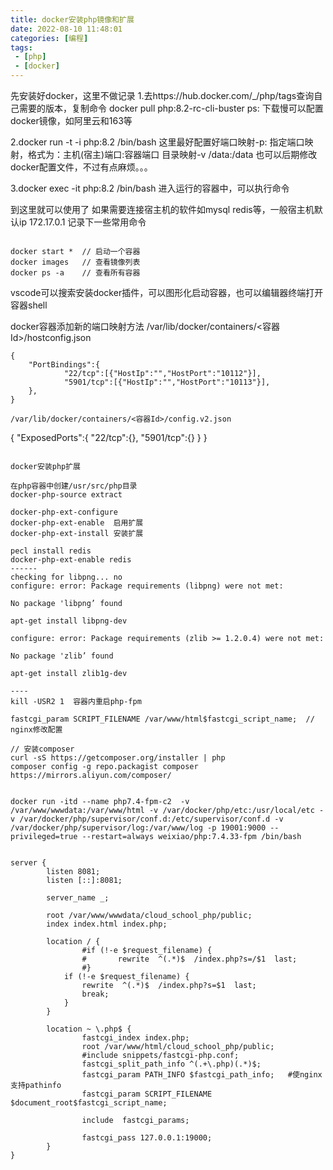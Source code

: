 ```yaml
---
title: docker安装php镜像和扩展
date: 2022-08-10 11:48:01
categories: [编程]
tags:
 - [php]
 - [docker]
---
```



先安装好docker，这里不做记录
1.去https://hub.docker.com/_/php/tags查询自己需要的版本，复制命令
docker pull php:8.2-rc-cli-buster
ps: 下载慢可以配置docker镜像，如阿里云和163等

<!-- more -->

2.docker run -t -i php:8.2 /bin/bash
这里最好配置好端口映射-p: 指定端口映射，格式为：主机(宿主)端口:容器端口
目录映射-v /data:/data
也可以后期修改docker配置文件，不过有点麻烦。。。

3.docker exec -it php:8.2 /bin/bash
进入运行的容器中，可以执行命令

到这里就可以使用了
如果需要连接宿主机的软件如mysql redis等，一般宿主机默认ip 172.17.0.1
记录下一些常用命令
 
```

docker start *  // 启动一个容器
docker images   // 查看镜像列表
docker ps -a    // 查看所有容器
```


vscode可以搜索安装docker插件，可以图形化启动容器，也可以编辑器终端打开容器shell

docker容器添加新的端口映射方法
/var/lib/docker/containers/<容器Id>/hostconfig.json
```
{
    "PortBindings":{
			"22/tcp":[{"HostIp":"","HostPort":"10112"}],
			"5901/tcp":[{"HostIp":"","HostPort":"10113"}],
	},
}

/var/lib/docker/containers/<容器Id>/config.v2.json
```
{
    "ExposedPorts":{
        "22/tcp":{},
        "5901/tcp":{}
    }
}
```

docker安装php扩展

在php容器中创建/usr/src/php目录
docker-php-source extract

docker-php-ext-configure
docker-php-ext-enable  启用扩展
docker-php-ext-install 安装扩展

pecl install redis
docker-php-ext-enable redis
------
checking for libpng... no
configure: error: Package requirements (libpng) were not met:
 
No package 'libpng’ found

apt-get install libpng-dev

configure: error: Package requirements (zlib >= 1.2.0.4) were not met:
 
No package 'zlib’ found 

apt-get install zlib1g-dev

----
kill -USR2 1  容器内重启php-fpm

fastcgi_param SCRIPT_FILENAME /var/www/html$fastcgi_script_name;  // nginx修改配置

// 安装composer
curl -sS https://getcomposer.org/installer | php
composer config -g repo.packagist composer https://mirrors.aliyun.com/composer/


docker run -itd --name php7.4-fpm-c2  -v /var/www/wwwdata:/var/www/html -v /var/docker/php/etc:/usr/local/etc -v /var/docker/php/supervisor/conf.d:/etc/supervisor/conf.d -v /var/docker/php/supervisor/log:/var/www/log -p 19001:9000 --privileged=true --restart=always weixiao/php:7.4.33-fpm /bin/bash


server {
        listen 8081;
        listen [::]:8081;

        server_name _;

        root /var/www/wwwdata/cloud_school_php/public;
        index index.html index.php;

        location / {
                #if (!-e $request_filename) {
                #       rewrite  ^(.*)$  /index.php?s=/$1  last;
                #}
            if (!-e $request_filename) {
                rewrite  ^(.*)$  /index.php?s=$1  last;
                break;
            }
        }

        location ~ \.php$ {
                fastcgi_index index.php;
                root /var/www/html/cloud_school_php/public;
                #include snippets/fastcgi-php.conf;
                fastcgi_split_path_info ^(.+\.php)(.*)$;
                fastcgi_param PATH_INFO $fastcgi_path_info;   #使nginx支持pathinfo
                fastcgi_param SCRIPT_FILENAME $document_root$fastcgi_script_name;
               
                include  fastcgi_params;
               
                fastcgi_pass 127.0.0.1:19000;
        }
}